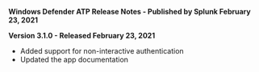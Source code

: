**Windows Defender ATP Release Notes - Published by Splunk February 23, 2021**


**Version 3.1.0 - Released February 23, 2021**

* Added support for non-interactive authentication
* Updated the app documentation
